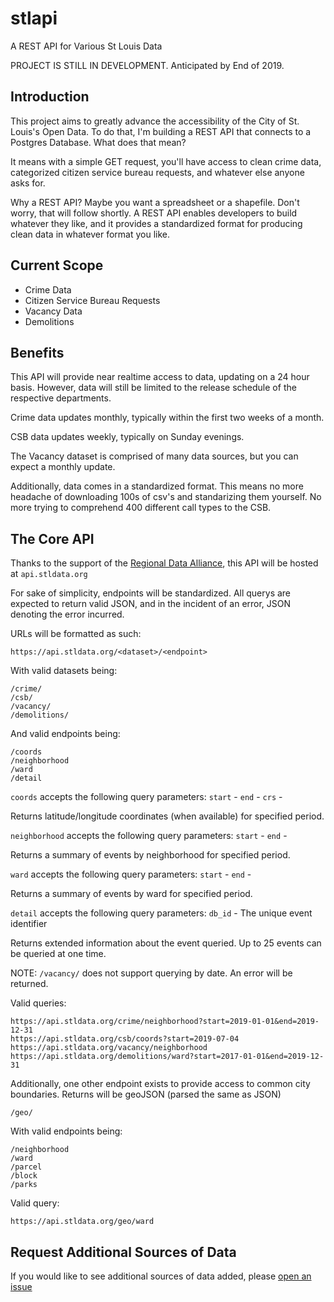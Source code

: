 # stlapi
A REST API for Various St Louis Data

PROJECT IS STILL IN DEVELOPMENT. Anticipated by End of 2019.

## Introduction
This project aims to greatly advance the accessibility of the City of St. Louis's Open Data. To do that, I'm building a REST API that connects to a Postgres Database. What does that mean?

It means with a simple GET request, you'll have access to clean crime data, categorized citizen service bureau requests, and whatever else anyone asks for.

Why a REST API? Maybe you want a spreadsheet or a shapefile. Don't worry, that will follow shortly. A REST API enables developers to build whatever they like, and it provides a standardized format for producing clean data in whatever format you like.

## Current Scope
- Crime Data
- Citizen Service Bureau Requests
- Vacancy Data
- Demolitions

## Benefits
This API will provide near realtime access to data, updating on a 24 hour basis. However, data will still be limited to the release schedule of the respective departments.

Crime data updates monthly, typically within the first two weeks of a month.

CSB data updates weekly, typically on Sunday evenings.

The Vacancy dataset is comprised of many data sources, but you can expect a monthly update.

Additionally, data comes in a standardized format. This means no more headache of downloading 100s of csv's and standarizing them yourself. No more trying to comprehend 400 different call types to the CSB.

## The Core API
Thanks to the support of the [Regional Data Alliance](https://stldata.org/), this API will be hosted at `api.stldata.org`

For sake of simplicity, endpoints will be standardized. All querys are expected to return valid JSON, and in the incident of an error, JSON denoting the error incurred.

URLs will be formatted as such:
```
https://api.stldata.org/<dataset>/<endpoint>
```

With valid datasets being:
```
/crime/
/csb/
/vacancy/
/demolitions/
```

And valid endpoints being:
```
/coords
/neighborhood
/ward
/detail
```

`coords` accepts the following query parameters:
`start` - 
`end` - 
`crs` -

Returns latitude/longitude coordinates (when available) for specified period.

`neighborhood` accepts the following query parameters:
`start` - 
`end` - 

Returns a summary of events by neighborhood for specified period.

`ward` accepts the following query parameters:
`start` - 
`end` - 

Returns a summary of events by ward for specified period.


`detail` accepts the following query parameters:
`db_id` - The unique event identifier

Returns extended information about the event queried. Up to 25 events can be queried at one time.

NOTE:
``` /vacancy/ ``` does not support querying by date. An error will be returned.

Valid queries:
```
https://api.stldata.org/crime/neighborhood?start=2019-01-01&end=2019-12-31
https://api.stldata.org/csb/coords?start=2019-07-04
https://api.stldata.org/vacancy/neighborhood
https://api.stldata.org/demolitions/ward?start=2017-01-01&end=2019-12-31
```

Additionally, one other endpoint exists to provide access to common city boundaries. Returns will be geoJSON (parsed the same as JSON)
```
/geo/
```

With valid endpoints being:
```
/neighborhood
/ward
/parcel
/block
/parks
```

Valid query:
```
https://api.stldata.org/geo/ward
```

## Request Additional Sources of Data

If you would like to see additional sources of data added, please [open an issue](https://github.com/bransonf/stlapi/issues/new)
